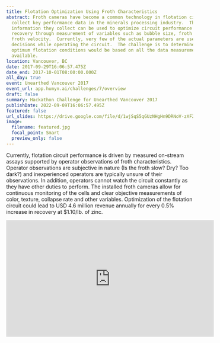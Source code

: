```yaml
---
title: Flotation Optimization Using Froth Characteristics
abstract: Froth cameras have become a common technology in flotation circuits to
  collect key performance data in the minerals processing industry.  The
  information they collect can be used to optimize circuit performance and metal
  recovery through measurement of variables such as bubble size, froth depth and
  froth velocity.  Currently, very few of the actual parameters are used to make
  decisions while operating the circuit.  The challenge is to determine what the
  optimum flotation conditions would be based on all the data measurements
  available.
location: Vancouver, BC
date: 2017-09-29T16:06:57.475Z
date_end: 2017-10-01T08:00:00.000Z
all_day: true
event: Unearthed Vancouver 2017
event_url: app.humyn.ai/challenges/7/overview
draft: false
summary: Hackathon Challenge for Unearthed Vancouver 2017
publishDate: 2022-09-09T16:06:57.495Z
featured: false
url_slides: https://drive.google.com/file/d/1wjSqS5qGUzNHgHn9DRNoV-zXFZh95ZLx/view?usp=sharing
image:
  filename: featured.jpg
  focal_point: Smart
  preview_only: false
---
```

Currently, flotation circuit performance is driven by measured on-stream assays supported by operator observations of froth characteristics. Operator observations are subjective in nature (Is the froth slow? Dry? Too dark?) and inexperienced operators are typically unsure of their observations. In addition, operators cannot watch the circuit constantly as they have other duties to perform. The installed froth cameras allow for continuous monitoring of the cells and clear objective measurements of color, texture, collapse rate and other variables. Optimization of the flotation circuit could lead to USD 4.6 million revenue annually for every 0.5% increase in recovery at $1.10/lb. of zinc.

<iframe width="560" height="315" src="https://www.youtube.com/embed/MU8fRAEnaeE" title="YouTube video player" frameborder="0" allow="accelerometer; autoplay; clipboard-write; encrypted-media; gyroscope; picture-in-picture" allowfullscreen></iframe>
